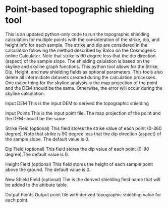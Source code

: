 # Point-based topographic shielding tool
This is an updated python-only code to run the topographic shielding calculation for multiple points with the consideration of the strike, dip, and height info for each sample. The strike and dip are considered in the calculation following the method described by Balco on the Cosmogenic online Calculator. Note that strike is 90 degree less that the dip direction (aspect) of the sample slope. The shielding calulation is based on the skyline and skyline graph functions. This python tool allows for the Strike, Dip, Height, and new shielding fields as optional parameters. This tools also delete all intermidiate datasets created during the calculation processes. One major thing for the skyline analysis is the map projection of the point and the DEM should be the same. Otherwise, the error will occur during the skyline calculation. 

Input DEM
This is the input DEM to derived the topographic shielding

Input Points
This is the input point file. The map projection of the point and the DEM should be the same

Strike Field (optional)
This field stores the strike value of each point (0-360 degree). Note that strike is 90 degree less that the dip direction (aspect) of the sample slope. The default value is 0.

Dip Field (optional)
This field stores the dip value of each point (0-90 degree).The default value is 0.

Height Field (optional)
This field stores the height of each sample point above the ground. The default value is 0.

New Shield Field (optional)
The is the derived shielding field name that will be added to the attibute table.

Output Points
Output point file with derived topographic shielding value for each point.

